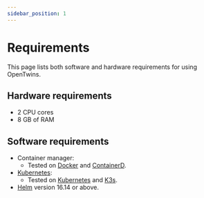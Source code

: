 ```yaml
---
sidebar_position: 1
---
```


# Requirements

This page lists both software and hardware requirements for using OpenTwins.

## Hardware requirements 
- 2 CPU cores
- 8 GB of RAM

## Software requirements 
- Container manager:
  - Tested on [Docker](https://www.docker.com/) and [ContainerD](https://containerd.io/).
- [Kubernetes](https://kubernetes.io/releases/download/):
  - Tested on [Kubernetes](https://kubernetes.io/releases/download/) and [K3s](https://k3s.io/).
- [Helm](https://helm.sh/docs/intro/install/) version 16.14 or above.